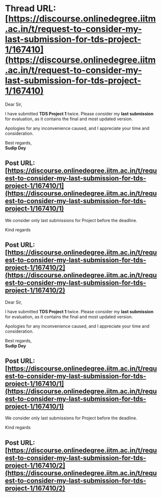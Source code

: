 # Thread URL: [https://discourse.onlinedegree.iitm.ac.in/t/request-to-consider-my-last-submission-for-tds-project-1/167410](https://discourse.onlinedegree.iitm.ac.in/t/request-to-consider-my-last-submission-for-tds-project-1/167410)

Dear Sir,

I have submitted **TDS Project 1** twice. Please consider my **last submission** for evaluation, as it contains the final and most updated version.

Apologies for any inconvenience caused, and I appreciate your time and consideration.

Best regards,  
**Sudip Dey**

Post URL: [https://discourse.onlinedegree.iitm.ac.in/t/request-to-consider-my-last-submission-for-tds-project-1/167410/1](https://discourse.onlinedegree.iitm.ac.in/t/request-to-consider-my-last-submission-for-tds-project-1/167410/1)
---
We consider only last submissions for Project before the deadline.

Kind regards

Post URL: [https://discourse.onlinedegree.iitm.ac.in/t/request-to-consider-my-last-submission-for-tds-project-1/167410/2](https://discourse.onlinedegree.iitm.ac.in/t/request-to-consider-my-last-submission-for-tds-project-1/167410/2)
---
Dear Sir,

I have submitted **TDS Project 1** twice. Please consider my **last submission** for evaluation, as it contains the final and most updated version.

Apologies for any inconvenience caused, and I appreciate your time and consideration.

Best regards,  
**Sudip Dey**

Post URL: [https://discourse.onlinedegree.iitm.ac.in/t/request-to-consider-my-last-submission-for-tds-project-1/167410/1](https://discourse.onlinedegree.iitm.ac.in/t/request-to-consider-my-last-submission-for-tds-project-1/167410/1)
---
We consider only last submissions for Project before the deadline.

Kind regards

Post URL: [https://discourse.onlinedegree.iitm.ac.in/t/request-to-consider-my-last-submission-for-tds-project-1/167410/2](https://discourse.onlinedegree.iitm.ac.in/t/request-to-consider-my-last-submission-for-tds-project-1/167410/2)
---
